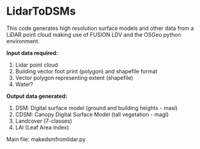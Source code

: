 # LidarToDSMs

This code generates high resolution surface models and other data from a LiDAR point cloud making use of FUSION LDV and the OSGeo python environment.


**Input data required:**
1. Lidar point cloud
2. Building vector foot print (polygon) and shapefile format
3. Vector polygon representing extent (shapefile)
4. Water?


**Output data generated:**
1. DSM: Digital surface model (ground and building heights - masl)
2. CDSM: Canopy Digital Surface Model (tall vegetation - magl)
3. Landcover (7-classes)
4. LAI (Leaf Area Index)

Main file: makedsmfromlidar.py
